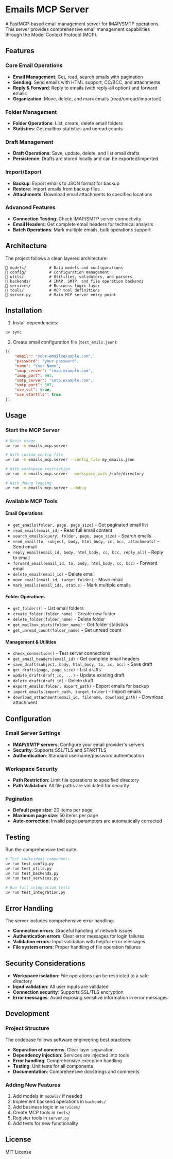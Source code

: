 # Emails MCP Server

A FastMCP-based email management server for IMAP/SMTP operations. This server provides comprehensive email management capabilities through the Model Context Protocol (MCP).

## Features

### Core Email Operations
- **Email Management**: Get, read, search emails with pagination
- **Sending**: Send emails with HTML support, CC/BCC, and attachments
- **Reply & Forward**: Reply to emails (with reply-all option) and forward emails
- **Organization**: Move, delete, and mark emails (read/unread/important)

### Folder Management
- **Folder Operations**: List, create, delete email folders
- **Statistics**: Get mailbox statistics and unread counts

### Draft Management
- **Draft Operations**: Save, update, delete, and list email drafts
- **Persistence**: Drafts are stored locally and can be exported/imported

### Import/Export
- **Backup**: Export emails to JSON format for backup
- **Restore**: Import emails from backup files
- **Attachments**: Download email attachments to specified locations

### Advanced Features
- **Connection Testing**: Check IMAP/SMTP server connectivity
- **Email Headers**: Get complete email headers for technical analysis
- **Batch Operations**: Mark multiple emails, bulk operations support

## Architecture

The project follows a clean layered architecture:

```
   models/          # Data models and configurations
   config/          # Configuration management
   utils/           # Utilities, validators, and parsers
   backends/        # IMAP, SMTP, and file operation backends
   services/        # Business logic layer
   tools/           # MCP tool definitions
   server.py        # Main MCP server entry point
```

## Installation

1. Install dependencies:
```bash
uv sync
```

2. Create email configuration file (`test_emils.json`):
```json
[{
    "email": "your-email@example.com",
    "password": "your-password",
    "name": "Your Name",
    "imap_server": "imap.example.com",
    "imap_port": 993,
    "smtp_server": "smtp.example.com", 
    "smtp_port": 587,
    "use_ssl": true,
    "use_starttls": true
}]
```

## Usage

### Start the MCP Server

```bash
# Basic usage
uv run -m emails_mcp.server

# With custom config file
uv run -m emails_mcp.server --config_file my_emails.json

# With workspace restriction
uv run -m emails_mcp.server --workspace_path /safe/directory

# With debug logging
uv run -m emails_mcp.server --debug
```

### Available MCP Tools

#### Email Operations
- `get_emails(folder, page, page_size)` - Get paginated email list
- `read_email(email_id)` - Read full email content
- `search_emails(query, folder, page, page_size)` - Search emails
- `send_email(to, subject, body, html_body, cc, bcc, attachments)` - Send email
- `reply_email(email_id, body, html_body, cc, bcc, reply_all)` - Reply to email
- `forward_email(email_id, to, body, html_body, cc, bcc)` - Forward email
- `delete_email(email_id)` - Delete email
- `move_email(email_id, target_folder)` - Move email
- `mark_emails(email_ids, status)` - Mark multiple emails

#### Folder Operations
- `get_folders()` - List email folders
- `create_folder(folder_name)` - Create new folder
- `delete_folder(folder_name)` - Delete folder
- `get_mailbox_stats(folder_name)` - Get folder statistics
- `get_unread_count(folder_name)` - Get unread count

#### Management & Utilities
- `check_connection()` - Test server connections
- `get_email_headers(email_id)` - Get complete email headers
- `save_draft(subject, body, html_body, to, cc, bcc)` - Save draft
- `get_drafts(page, page_size)` - List drafts
- `update_draft(draft_id, ...)` - Update existing draft
- `delete_draft(draft_id)` - Delete draft
- `export_emails(folder, export_path)` - Export emails for backup
- `import_emails(import_path, target_folder)` - Import emails
- `download_attachment(email_id, filename, download_path)` - Download attachment

## Configuration

### Email Server Settings
- **IMAP/SMTP servers**: Configure your email provider's servers
- **Security**: Supports SSL/TLS and STARTTLS
- **Authentication**: Standard username/password authentication

### Workspace Security
- **Path Restriction**: Limit file operations to specified directory
- **Path Validation**: All file paths are validated for security

### Pagination
- **Default page size**: 20 items per page
- **Maximum page size**: 50 items per page
- **Auto-correction**: Invalid page parameters are automatically corrected

## Testing

Run the comprehensive test suite:

```bash
# Test individual components
uv run test_config.py
uv run test_utils.py  
uv run test_backends.py
uv run test_services.py

# Run full integration tests
uv run test_integration.py
```

## Error Handling

The server includes comprehensive error handling:
- **Connection errors**: Graceful handling of network issues
- **Authentication errors**: Clear error messages for login failures
- **Validation errors**: Input validation with helpful error messages
- **File system errors**: Proper handling of file operation failures

## Security Considerations

- **Workspace isolation**: File operations can be restricted to a safe directory
- **Input validation**: All user inputs are validated
- **Connection security**: Supports SSL/TLS encryption
- **Error messages**: Avoid exposing sensitive information in error messages

## Development

### Project Structure
The codebase follows software engineering best practices:
- **Separation of concerns**: Clear layer separation
- **Dependency injection**: Services are injected into tools
- **Error handling**: Comprehensive exception handling
- **Testing**: Unit tests for all components
- **Documentation**: Comprehensive docstrings and comments

### Adding New Features
1. Add models in `models/` if needed
2. Implement backend operations in `backends/`  
3. Add business logic in `services/`
4. Create MCP tools in `tools/`
5. Register tools in `server.py`
6. Add tests for new functionality

## License

MIT License
